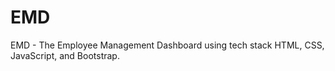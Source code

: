 # EMD
EMD - The Employee Management Dashboard using tech stack HTML, CSS, JavaScript, and Bootstrap.
